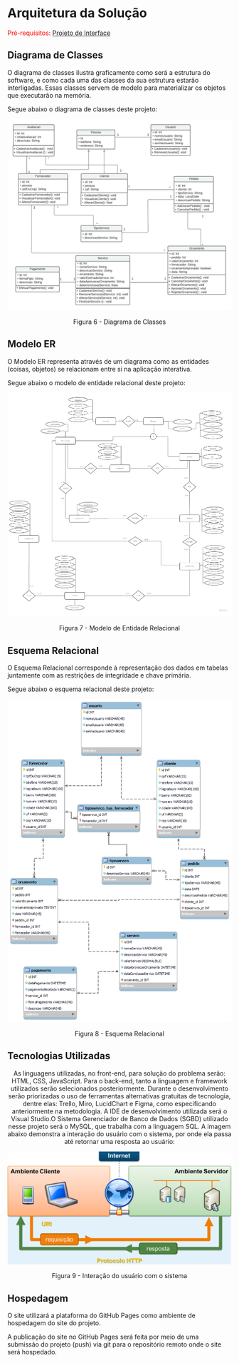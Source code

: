 # Arquitetura da Solução

<span style="color:red">Pré-requisitos: <a href="3-Projeto de Interface.md"> Projeto de Interface</a></span>

## Diagrama de Classes

O diagrama de classes ilustra graficamente como será a estrutura do software, e como cada uma das classes da sua estrutura estarão interligadas. Essas classes servem de modelo para materializar os objetos que executarão na memória.

Segue abaixo o diagrama de classes deste projeto:

<p align="center">
  <img src="https://raw.githubusercontent.com/ICEI-PUC-Minas-PMV-ADS/pmv-ads-2022-1-e2-proj-int-t4-sistema-de-contratacao-de-servicos/main/docs/img/diagrama_de%20_classes.jpeg">
</p>
<p align="center">Figura 6 - Diagrama de Classes</p>

## Modelo ER

O Modelo ER representa através de um diagrama como as entidades (coisas, objetos) se relacionam entre si na aplicação interativa.

Segue abaixo o modelo de entidade relacional deste projeto:

<p align="center">
  <img src="https://raw.githubusercontent.com/ICEI-PUC-Minas-PMV-ADS/pmv-ads-2022-1-e2-proj-int-t4-sistema-de-contratacao-de-servicos/main/docs/img/MER.jpg">
</p>
<p align="center">Figura 7 - Modelo de Entidade Relacional</p>

## Esquema Relacional

O Esquema Relacional corresponde à representação dos dados em tabelas juntamente com as restrições de integridade e chave primária.
 
Segue abaixo o esquema relacional deste projeto:

<p align="center">
  <img src="https://raw.githubusercontent.com/ICEI-PUC-Minas-PMV-ADS/pmv-ads-2022-1-e2-proj-int-t4-sistema-de-contratacao-de-servicos/main/docs/img/ER.png">
</p>
<p align="center">Figura 8 - Esquema Relacional</p>

## Tecnologias Utilizadas

<p align="center">As linguagens utilizadas, no front-end, para solução do problema serão: HTML, CSS, JavaScript. Para o back-end, tanto a linguagem e framework utilizados serão selecionados posteriormente. Durante o desenvolvimento serão priorizadas o uso de ferramentas alternativas gratuitas de tecnologia, dentre elas: Trello, Miro, LucidChart e Figma, como especificando anteriormente na metodologia.
A IDE de desenvolvimento utilizada será o Visual Studio.O Sistema Gerenciador de Banco de Dados (SGBD) utilizado nesse projeto será o  MySQL, que trabalha com a linguagem SQL.
A imagem abaixo demonstra a interação do usuário com o sistema, por onde ela passa até retornar uma resposta ao usuário:</p>

<p align="center">
  <img src="https://raw.githubusercontent.com/ICEI-PUC-Minas-PMV-ADS/pmv-ads-2022-1-e2-proj-int-t4-sistema-de-contratacao-de-servicos/main/docs/img/interacao_usuario.png"> </p>
<p align="center">Figura 9 - Interação do usuário com o sistema</p>

## Hospedagem

O site utilizará a plataforma do GitHub Pages como ambiente de hospedagem do site do projeto.

A publicação do site no GitHub Pages será feita por meio de uma submissão do projeto (push) via git para o repositório remoto onde o site será hospedado.


